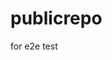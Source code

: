 # publicrepo
for e2e test












































































































































































































































































































































































































































































































































































































































































































































































































































